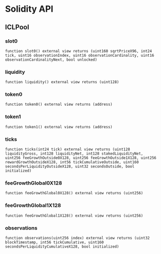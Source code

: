 # Solidity API

## ICLPool

### slot0

```solidity
function slot0() external view returns (uint160 sqrtPriceX96, int24 tick, uint16 observationIndex, uint16 observationCardinality, uint16 observationCardinalityNext, bool unlocked)
```

### liquidity

```solidity
function liquidity() external view returns (uint128)
```

### token0

```solidity
function token0() external view returns (address)
```

### token1

```solidity
function token1() external view returns (address)
```

### ticks

```solidity
function ticks(int24 tick) external view returns (uint128 liquidityGross, int128 liquidityNet, int128 stakedLiquidityNet, uint256 feeGrowthOutside0X128, uint256 feeGrowthOutside1X128, uint256 rewardGrowthOutsideX128, int56 tickCumulativeOutside, uint160 secondsPerLiquidityOutsideX128, uint32 secondsOutside, bool initialized)
```

### feeGrowthGlobal0X128

```solidity
function feeGrowthGlobal0X128() external view returns (uint256)
```

### feeGrowthGlobal1X128

```solidity
function feeGrowthGlobal1X128() external view returns (uint256)
```

### observations

```solidity
function observations(uint256 index) external view returns (uint32 blockTimestamp, int56 tickCumulative, uint160 secondsPerLiquidityCumulativeX128, bool initialized)
```

